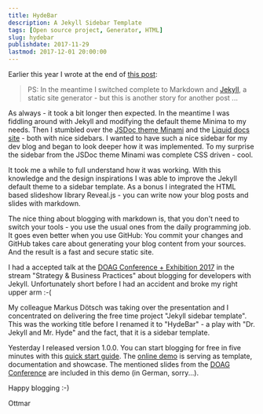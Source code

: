 ```yaml
---
title: HydeBar
description: A Jekyll Sidebar Template
tags: [Open source project, Generator, HTML]
slug: hydebar
publishdate: 2017-11-29
lastmod: 2017-12-01 20:00:00
---
```


Earlier this year I wrote at the end of [this post][1]:

> PS: In the meantime I switched complete to Markdown and [Jekyll][2], a static site generator - but this is another story for another post ...

As always - it took a bit longer then expected. In the meantime I was fiddling around with Jekyll and modifying the default theme Minima to my needs. Then I stumbled over the [JSDoc theme Minami][3] and the [Liquid docs site][4] - both with nice sidebars. I wanted to have such a nice sidebar for my dev blog and began to look deeper how it was implemented. To my surprise the sidebar from the JSDoc theme Minami was complete CSS driven - cool.

It took me a while to full understand how it was working. With this knowledge and the design inspirations I was able to improve the Jekyll default theme to a sidebar template. As a bonus I integrated the HTML based slideshow library Reveal.js - you can write now your blog posts and slides with markdown.

The nice thing about blogging with markdown is, that you don't need to switch your tools - you use the usual ones from the daily programming job. It goes even better when you use GitHub: You commit your changes and GitHub takes care about generating your blog content from your sources. And the result is a fast and secure static site.

I had a accepted talk at the [DOAG Conference + Exhibition 2017][5] in the stream "Strategy & Business Practices" about blogging for developers with Jekyll. Unfortunately short before I had an accident and broke my right upper arm :-(

My colleague Markus Dötsch was taking over the presentation and I concentrated on delivering the free time project "Jekyll sidebar template". This was the working title before I renamed it to "HydeBar" - a play with "Dr. Jekyll and Mr. Hyde" and the fact, that it is a sidebar template.

Yesterday I released version 1.0.0. You can start blogging for free in five minutes with this [quick start guide][6]. The [online demo][7] is serving as template, documentation and showcase. The mentioned slides from the [DOAG Conference][5] are included in this demo (in German, sorry...).

Happy blogging :-)

Ottmar

[1]: /posts/2017-03-05-dokuwiki-plugin-revealjs
[2]: https://jekyllrb.com
[3]: https://github.com/nijikokun/minami
[4]: https://shopify.github.io/liquid/
[5]: https://2017.doag.org/en/home/
[6]: https://ogobrecht.github.io/hydebar/features#quickstart-online-in-5-minutes
[7]: https://ogobrecht.github.io/hydebar

